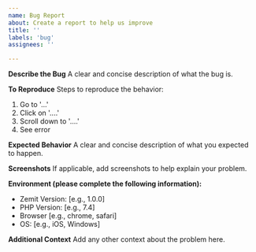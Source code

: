 ```yaml
---
name: Bug Report
about: Create a report to help us improve
title: ''
labels: 'bug'
assignees: ''

---
```


**Describe the Bug**
A clear and concise description of what the bug is.

**To Reproduce**
Steps to reproduce the behavior:
1. Go to '...'
2. Click on '....'
3. Scroll down to '....'
4. See error

**Expected Behavior**
A clear and concise description of what you expected to happen.

**Screenshots**
If applicable, add screenshots to help explain your problem.

**Environment (please complete the following information):**
- Zemit Version: [e.g., 1.0.0]
- PHP Version: [e.g., 7.4]
- Browser [e.g., chrome, safari]
- OS: [e.g., iOS, Windows]

**Additional Context**
Add any other context about the problem here.

